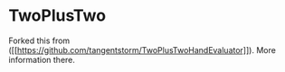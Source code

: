 # TwoPlusTwo
Forked this from ([[https://github.com/tangentstorm/TwoPlusTwoHandEvaluator]]). More information there.
